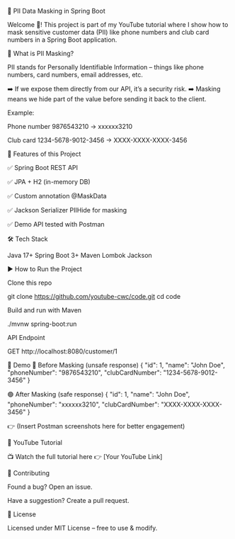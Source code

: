 📌 PII Data Masking in Spring Boot

Welcome 👋!
This project is part of my YouTube tutorial where I show how to mask sensitive customer data (PII) like phone numbers and club card numbers in a Spring Boot application.

🧐 What is PII Masking?

PII stands for Personally Identifiable Information – things like phone numbers, card numbers, email addresses, etc.

➡️ If we expose them directly from our API, it’s a security risk.
➡️ Masking means we hide part of the value before sending it back to the client.

Example:

Phone number 9876543210 → xxxxxx3210

Club card 1234-5678-9012-3456 → XXXX-XXXX-XXXX-3456

🚀 Features of this Project

✅ Spring Boot REST API

✅ JPA + H2 (in-memory DB)

✅ Custom annotation @MaskData

✅ Jackson Serializer PIIHide for masking

✅ Demo API tested with Postman

🛠️ Tech Stack

Java 17+
Spring Boot 3+
Maven
Lombok
Jackson


▶️ How to Run the Project

Clone this repo

git clone https://github.com/youtube-cwc/code.git
cd code


Build and run with Maven

./mvnw spring-boot:run


API Endpoint

GET http://localhost:8080/customer/1

📸 Demo
🔴 Before Masking (unsafe response)
{
  "id": 1,
  "name": "John Doe",
  "phoneNumber": "9876543210",
  "clubCardNumber": "1234-5678-9012-3456"
}

🟢 After Masking (safe response)
{
  "id": 1,
  "name": "John Doe",
  "phoneNumber": "xxxxxx3210",
  "clubCardNumber": "XXXX-XXXX-XXXX-3456"
}


👉 (Insert Postman screenshots here for better engagement)

🎥 YouTube Tutorial

📺 Watch the full tutorial here 👉 [Your YouTube Link]

🤝 Contributing

Found a bug? Open an issue.

Have a suggestion? Create a pull request.

📜 License

Licensed under MIT License – free to use & modify.
